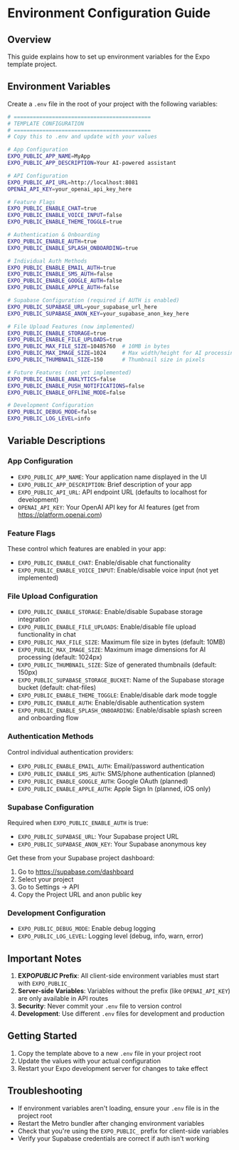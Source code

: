 # Environment Configuration Guide

## Overview

This guide explains how to set up environment variables for the Expo template project.

## Environment Variables

Create a `.env` file in the root of your project with the following variables:

```bash
# ===========================================
# TEMPLATE CONFIGURATION
# ===========================================
# Copy this to .env and update with your values

# App Configuration
EXPO_PUBLIC_APP_NAME=MyApp
EXPO_PUBLIC_APP_DESCRIPTION=Your AI-powered assistant

# API Configuration
EXPO_PUBLIC_API_URL=http://localhost:8081
OPENAI_API_KEY=your_openai_api_key_here

# Feature Flags
EXPO_PUBLIC_ENABLE_CHAT=true
EXPO_PUBLIC_ENABLE_VOICE_INPUT=false
EXPO_PUBLIC_ENABLE_THEME_TOGGLE=true

# Authentication & Onboarding
EXPO_PUBLIC_ENABLE_AUTH=true
EXPO_PUBLIC_ENABLE_SPLASH_ONBOARDING=true

# Individual Auth Methods
EXPO_PUBLIC_ENABLE_EMAIL_AUTH=true
EXPO_PUBLIC_ENABLE_SMS_AUTH=false
EXPO_PUBLIC_ENABLE_GOOGLE_AUTH=false
EXPO_PUBLIC_ENABLE_APPLE_AUTH=false

# Supabase Configuration (required if AUTH is enabled)
EXPO_PUBLIC_SUPABASE_URL=your_supabase_url_here
EXPO_PUBLIC_SUPABASE_ANON_KEY=your_supabase_anon_key_here

# File Upload Features (now implemented)
EXPO_PUBLIC_ENABLE_STORAGE=true
EXPO_PUBLIC_ENABLE_FILE_UPLOADS=true
EXPO_PUBLIC_MAX_FILE_SIZE=10485760  # 10MB in bytes
EXPO_PUBLIC_MAX_IMAGE_SIZE=1024     # Max width/height for AI processing
EXPO_PUBLIC_THUMBNAIL_SIZE=150      # Thumbnail size in pixels

# Future Features (not yet implemented)
EXPO_PUBLIC_ENABLE_ANALYTICS=false
EXPO_PUBLIC_ENABLE_PUSH_NOTIFICATIONS=false
EXPO_PUBLIC_ENABLE_OFFLINE_MODE=false

# Development Configuration
EXPO_PUBLIC_DEBUG_MODE=false
EXPO_PUBLIC_LOG_LEVEL=info
```

## Variable Descriptions

### App Configuration

- `EXPO_PUBLIC_APP_NAME`: Your application name displayed in the UI
- `EXPO_PUBLIC_APP_DESCRIPTION`: Brief description of your app
- `EXPO_PUBLIC_API_URL`: API endpoint URL (defaults to localhost for development)
- `OPENAI_API_KEY`: Your OpenAI API key for AI features (get from https://platform.openai.com)

### Feature Flags

These control which features are enabled in your app:

- `EXPO_PUBLIC_ENABLE_CHAT`: Enable/disable chat functionality
- `EXPO_PUBLIC_ENABLE_VOICE_INPUT`: Enable/disable voice input (not yet implemented)

### File Upload Configuration

- `EXPO_PUBLIC_ENABLE_STORAGE`: Enable/disable Supabase storage integration
- `EXPO_PUBLIC_ENABLE_FILE_UPLOADS`: Enable/disable file upload functionality in chat
- `EXPO_PUBLIC_MAX_FILE_SIZE`: Maximum file size in bytes (default: 10MB)
- `EXPO_PUBLIC_MAX_IMAGE_SIZE`: Maximum image dimensions for AI processing (default: 1024px)
- `EXPO_PUBLIC_THUMBNAIL_SIZE`: Size of generated thumbnails (default: 150px)
- `EXPO_PUBLIC_SUPABASE_STORAGE_BUCKET`: Name of the Supabase storage bucket (default: chat-files)
- `EXPO_PUBLIC_ENABLE_THEME_TOGGLE`: Enable/disable dark mode toggle
- `EXPO_PUBLIC_ENABLE_AUTH`: Enable/disable authentication system
- `EXPO_PUBLIC_ENABLE_SPLASH_ONBOARDING`: Enable/disable splash screen and onboarding flow

### Authentication Methods

Control individual authentication providers:

- `EXPO_PUBLIC_ENABLE_EMAIL_AUTH`: Email/password authentication
- `EXPO_PUBLIC_ENABLE_SMS_AUTH`: SMS/phone authentication (planned)
- `EXPO_PUBLIC_ENABLE_GOOGLE_AUTH`: Google OAuth (planned)
- `EXPO_PUBLIC_ENABLE_APPLE_AUTH`: Apple Sign In (planned, iOS only)

### Supabase Configuration

Required when `EXPO_PUBLIC_ENABLE_AUTH` is true:

- `EXPO_PUBLIC_SUPABASE_URL`: Your Supabase project URL
- `EXPO_PUBLIC_SUPABASE_ANON_KEY`: Your Supabase anonymous key

Get these from your Supabase project dashboard:

1. Go to https://supabase.com/dashboard
2. Select your project
3. Go to Settings → API
4. Copy the Project URL and anon public key

### Development Configuration

- `EXPO_PUBLIC_DEBUG_MODE`: Enable debug logging
- `EXPO_PUBLIC_LOG_LEVEL`: Logging level (debug, info, warn, error)

## Important Notes

1. **EXPO*PUBLIC* Prefix**: All client-side environment variables must start with `EXPO_PUBLIC_`
2. **Server-side Variables**: Variables without the prefix (like `OPENAI_API_KEY`) are only available in API routes
3. **Security**: Never commit your `.env` file to version control
4. **Development**: Use different `.env` files for development and production

## Getting Started

1. Copy the template above to a new `.env` file in your project root
2. Update the values with your actual configuration
3. Restart your Expo development server for changes to take effect

## Troubleshooting

- If environment variables aren't loading, ensure your `.env` file is in the project root
- Restart the Metro bundler after changing environment variables
- Check that you're using the `EXPO_PUBLIC_` prefix for client-side variables
- Verify your Supabase credentials are correct if auth isn't working
